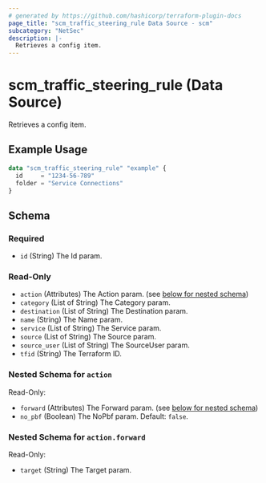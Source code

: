 ```yaml
---
# generated by https://github.com/hashicorp/terraform-plugin-docs
page_title: "scm_traffic_steering_rule Data Source - scm"
subcategory: "NetSec"
description: |-
  Retrieves a config item.
---
```


# scm_traffic_steering_rule (Data Source)

Retrieves a config item.

## Example Usage

```terraform
data "scm_traffic_steering_rule" "example" {
  id     = "1234-56-789"
  folder = "Service Connections"
}
```

<!-- schema generated by tfplugindocs -->
## Schema

### Required

- `id` (String) The Id param.

### Read-Only

- `action` (Attributes) The Action param. (see [below for nested schema](#nestedatt--action))
- `category` (List of String) The Category param.
- `destination` (List of String) The Destination param.
- `name` (String) The Name param.
- `service` (List of String) The Service param.
- `source` (List of String) The Source param.
- `source_user` (List of String) The SourceUser param.
- `tfid` (String) The Terraform ID.

<a id="nestedatt--action"></a>
### Nested Schema for `action`

Read-Only:

- `forward` (Attributes) The Forward param. (see [below for nested schema](#nestedatt--action--forward))
- `no_pbf` (Boolean) The NoPbf param. Default: `false`.

<a id="nestedatt--action--forward"></a>
### Nested Schema for `action.forward`

Read-Only:

- `target` (String) The Target param.
